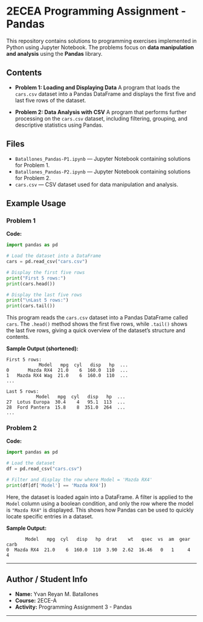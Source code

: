 # 2ECEA Programming Assignment - Pandas

This repository contains solutions to programming exercises implemented in Python using Jupyter Notebook. The problems focus on **data manipulation and analysis** using the **Pandas** library.

## Contents

* **Problem 1: Loading and Displaying Data**
  A program that loads the `cars.csv` dataset into a Pandas DataFrame and displays the first five and last five rows of the dataset.

* **Problem 2: Data Analysis with CSV**
  A program that performs further processing on the `cars.csv` dataset, including filtering, grouping, and descriptive statistics using Pandas.

## Files

* `Batallones_Pandas-P1.ipynb` — Jupyter Notebook containing solutions for Problem 1.
* `Batallones_Pandas-P2.ipynb` — Jupyter Notebook containing solutions for Problem 2.
* `cars.csv` — CSV dataset used for data manipulation and analysis.

## Example Usage

### Problem 1

**Code:**

```python
import pandas as pd

# Load the dataset into a DataFrame
cars = pd.read_csv("cars.csv")

# Display the first five rows
print("First 5 rows:")
print(cars.head())

# Display the last five rows
print("\nLast 5 rows:")
print(cars.tail())
```
This program reads the `cars.csv` dataset into a Pandas DataFrame called `cars`. The `.head()` method shows the first five rows, while `.tail()` shows the last five rows, giving a quick overview of the dataset’s structure and contents.

**Sample Output (shortened):**

```
First 5 rows:
            Model   mpg  cyl   disp   hp  ...
0       Mazda RX4  21.0    6  160.0  110  ...
1   Mazda RX4 Wag  21.0    6  160.0  110  ...
...

Last 5 rows:
           Model   mpg  cyl   disp   hp  ...
27  Lotus Europa  30.4    4   95.1  113  ...
28  Ford Pantera  15.8    8  351.0  264  ...
...
```

### Problem 2

**Code:**

```python
import pandas as pd

# Load the dataset
df = pd.read_csv("cars.csv")

# Filter and display the row where Model = 'Mazda RX4'
print(df[df['Model'] == 'Mazda RX4'])
```
Here, the dataset is loaded again into a DataFrame. A filter is applied to the `Model` column using a boolean condition, and only the row where the model is `"Mazda RX4"` is displayed. This shows how Pandas can be used to quickly locate specific entries in a dataset.

**Sample Output:**

```
       Model   mpg  cyl   disp   hp  drat    wt   qsec  vs  am  gear  carb
0  Mazda RX4  21.0    6  160.0  110  3.90  2.62  16.46   0   1     4     4
```

---

## Author / Student Info

* **Name:** Yvan Reyan M. Batallones
* **Course:** 2ECE-A
* **Activity:** Programming Assignment 3 - Pandas

---
